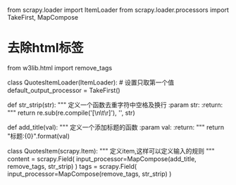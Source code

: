 ### <center></center>


from scrapy.loader import ItemLoader
from scrapy.loader.processors import TakeFirst, MapCompose

# 去除html标签
from w3lib.html import remove_tags


class QuotesItemLoader(ItemLoader):
    # 设置只取第一个值
    default_output_processor = TakeFirst()


def str_strip(str):
    """
    定义一个函数去重字符中空格及换行
    :param str:
    :return:
    """
    return re.sub(re.compile('[\n\t\r]'), '', str)


def add_title(val):
    """
    定义一个添加标题的函数
    :param val:
    :return:
    """
    return "标题:{0}".format(val)


class QuotesItem(scrapy.Item):
    """
    定义item,这样可以定义输入的规则
    """
    content = scrapy.Field(
        input_processor=MapCompose(add_title, remove_tags, str_strip)
    )
    tags = scrapy.Field(
        input_processor=MapCompose(remove_tags, str_strip)
    )